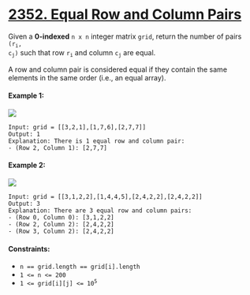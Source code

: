 # [2352. Equal Row and Column Pairs](https://leetcode.com/problems/equal-row-and-column-pairs/description/)

Given a **0-indexed** ```n x n``` integer matrix ```grid```, return the number of pairs <code>(r<sub>i</sub>, c<sub>j</sub>)</code> such that row <code>r<sub>i</sub></code> and column <code>c<sub>j</sub></code> are equal.

A row and column pair is considered equal if they contain the same elements in the same order (i.e., an equal array).

#### Example 1:
![](https://assets.leetcode.com/uploads/2022/06/01/ex1.jpg)
```
Input: grid = [[3,2,1],[1,7,6],[2,7,7]]
Output: 1
Explanation: There is 1 equal row and column pair:
- (Row 2, Column 1): [2,7,7]
```

#### Example 2:
![](https://assets.leetcode.com/uploads/2022/06/01/ex2.jpg)
```
Input: grid = [[3,1,2,2],[1,4,4,5],[2,4,2,2],[2,4,2,2]]
Output: 3
Explanation: There are 3 equal row and column pairs:
- (Row 0, Column 0): [3,1,2,2]
- (Row 2, Column 2): [2,4,2,2]
- (Row 3, Column 2): [2,4,2,2]
```

#### Constraints:

* ```n == grid.length == grid[i].length```
* ```1 <= n <= 200```
* <code>1 <= grid[i][j] <= 10<sup>5</sup></code>